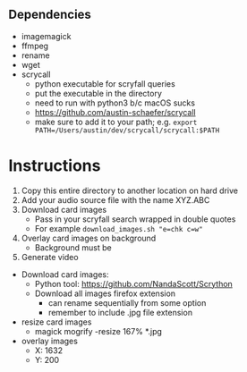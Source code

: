 ## Dependencies

+ imagemagick
+ ffmpeg
+ rename
+ wget
+ scrycall
    + python executable for scryfall queries
    + put the executable in the directory
    + need to run with python3 b/c macOS sucks
    + https://github.com/austin-schaefer/scrycall
    + make sure to add it to your path; e.g. `export PATH=/Users/austin/dev/scrycall/scrycall:$PATH`

# Instructions

1. Copy this entire directory to another location on hard drive
2. Add your audio source file with the name XYZ.ABC
3. Download card images
    + Pass in your scryfall search wrapped in double quotes
    + For example `download_images.sh "e=chk c=w"`
4. Overlay card images on background
    + Background must be
5. Generate video

+ Download card images: 
    + Python tool: https://github.com/NandaScott/Scrython 
    + Download all images firefox extension
        + can rename sequentially from some option
        + remember to include .jpg file extension
+ resize card images
    + magick mogrify -resize 167% *.jpg
+ overlay images
    + X: 1632
    + Y: 200